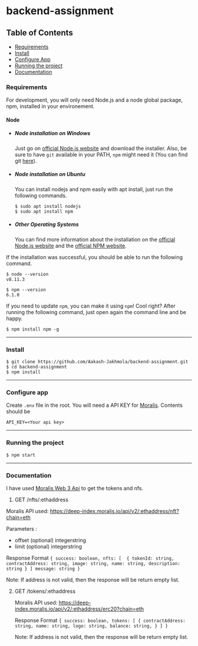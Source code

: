
# backend-assignment


## Table of Contents

- [Requirements](#requirements)
- [Install](#install)
- [Configure App](#configure-app)
- [Running the project](#running-the-app)
- [Documentation](#documentation)


<a name="requirements"/>

### Requirements

For development, you will only need Node.js and a node global package, npm, installed in your environement.

#### Node
- ##### Node installation on Windows

  Just go on [official Node.js website](https://nodejs.org/) and download the installer.
Also, be sure to have `git` available in your PATH, `npm` might need it (You can find git [here](https://git-scm.com/)).

- ##### Node installation on Ubuntu

  You can install nodejs and npm easily with apt install, just run the following commands.

      $ sudo apt install nodejs
      $ sudo apt install npm

- ##### Other Operating Systems
  You can find more information about the installation on the [official Node.js website](https://nodejs.org/) and the [official NPM website](https://npmjs.org/).

If the installation was successful, you should be able to run the following command.

    $ node --version
    v8.11.3

    $ npm --version
    6.1.0

If you need to update `npm`, you can make it using `npm`! Cool right? After running the following command, just open again the command line and be happy.

    $ npm install npm -g


---

<a name="install"/>

### Install

    $ git clone https://github.com/Aakash-Jakhmola/backend-assignment.git
    $ cd backend-assignment
    $ npm install

---

<a name="configure-app"/>

### Configure app

Create `.env` file in the root. You will need a API KEY for [Moralis](https://moralis.io/).
Contents should be 

  `API_KEY=<Your api key>`

---
<a name="running-the-project"/>

### Running the project

    $ npm start
---
<a name="documentation"/>

### Documentation

I have used [Moralis Web 3 Api](https://admin.moralis.io/web3Api#) to get the tokens and nfs. 

1. GET /nfts/:ethaddress
  
  Moralis API used: https://deep-index.moralis.io/api/v2/:ethaddress/nft?chain=eth
  
  Parameters : 
  - offset  (optional)  integerstring
  - limit   (optional)  integerstring
    
  Response Format 
  `{
    success: boolean,
    nfts: [ 
            {
              tokenId: string,
              contractAddress: string,
              image: string,
              name: string,
              description: string
            }
          ]
    message: string
  }`
  
  Note: If address is not valid, then the response will be return empty list.
  
  
 2. GET /tokens/:ethaddress
    
    Moralis API used: https://deep-index.moralis.io/api/v2/:ethaddress/erc20?chain=eth
    
    Response Format
    `
    {
      success: boolean,
      tokens: [
                {
                  contractAddress: string,
                  name: string,
                  logo: string,
                  balance: string,
                }
              ]
    }
    `
    
    Note: If address is not valid, then the response will be return empty list.
